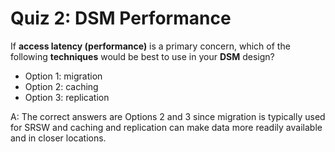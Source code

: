 # Quiz 2: DSM Performance

If **access latency (performance)** is a primary concern, which of the following **techniques** would be best to use in your **DSM** design?

- Option 1: migration
- Option 2: caching
- Option 3: replication

A: The correct answers are Options 2 and 3 since migration is typically used for SRSW and caching and replication can make data more readily available and in closer locations.
